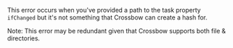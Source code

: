 This error occurs when you've provided a path to the task property `ifChanged` but 
it's not something that Crossbow can create a hash for.

Note: This error may be redundant given that Crossbow supports both file & directories.